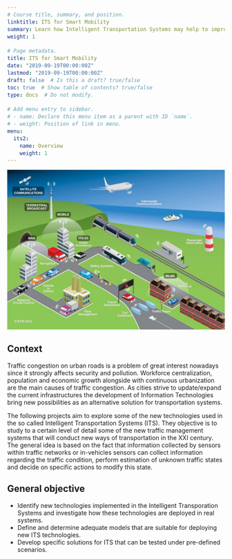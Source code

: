 ```yaml
---
# Course title, summary, and position.
linktitle: ITS for Smart Mobility
summary: Learn how Intelligent Transportation Systems may help to improve the mobility of the future.
weight: 1

# Page metadata.
title: ITS for Smart Mobility
date: "2019-09-19T00:00:00Z"
lastmod: "2019-09-19T00:00:00Z"
draft: false  # Is this a draft? true/false
toc: true  # Show table of contents? true/false
type: docs  # Do not modify.

# Add menu entry to sidebar.
# - name: Declare this menu item as a parent with ID `name`.
# - weight: Position of link in menu.
menu:
  its2:
    name: Overview
    weight: 1
---
```


![ITS](its-systems.jpg)

## Context

Traffic congestion on urban roads is a problem of great interest nowadays since it strongly affects security and pollution. Workforce centralization, population and economic growth alongside with continuous urbanization are the main causes of traffic congestion. As cities strive to update/expand the current infrastructures the development of Information Technologies bring new possibilities as an alternative solution for transportation systems.

The following projects aim to explore some of the new technologies used in the so called Intelligent Transportation Systems (ITS). They objective is to study to a certain level of detail some of the new traffic management systems that will conduct new ways of transportation in the XXI century. The general idea is based on the fact that information collected by sensors within traffic networks or in-vehicles sensors can collect information regarding the traffic condition, perform estimation of unknown traffic states and decide on specific actions to modify this state.

## General objective

* Identify new technologies implemented in the Intelligent Transporation Systems and investigate how these technologies are deployed in real systems.
* Define and determine adequate models that are suitable for deploying new ITS technologies.
* Develop specific solutions for ITS that can be tested under pre-defined scenarios.